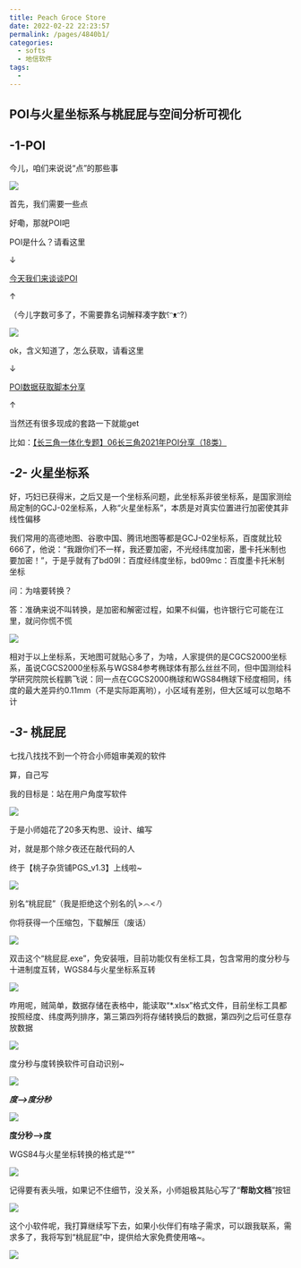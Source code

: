 ```yaml
---
title: Peach Groce Store 
date: 2022-02-22 22:23:57
permalink: /pages/4840b1/
categories:
  - softs
  - 地信软件
tags:
  - 
---
```

## POI与火星坐标系与桃屁屁与空间分析可视化

## -1-POI

今儿，咱们来说说“点”的那些事

![](http://pics.landcover100.com/pics//image/20220222220137.png)



首先，我们需要一些点

好嘞，那就POI吧

POI是什么？请看这里

↓

[今天我们来谈谈POI](http://mp.weixin.qq.com/s?__biz=MzU1NDk2NDEwOA==&mid=2247487633&idx=1&sn=03bf4265e80c4d8539d55ee738d29b90&chksm=fbdad572ccad5c645fb5945ecb6ac345e9537919a7554ce49505d90bc2dbaa47e85e9bc0933a&scene=21#wechat_redirect)

↑

（今儿字数可多了，不需要靠名词解释凑字数⸮ᵔᴥᵔ?）

![](http://pics.landcover100.com/pics//image/20220222220613.png)



ok，含义知道了，怎么获取，请看这里

↓

[POI数据获取脚本分享](http://mp.weixin.qq.com/s?__biz=MzA4MzA5NTgzMw==&mid=2247486044&idx=1&sn=f3c22039dbf1a53aeb419ab5d680986c&chksm=9ffaf22aa88d7b3ccfce1eea978f6b90d923139bd2a00a87286676bca056ff5f391ebea141bd&scene=21#wechat_redirect)

↑

当然还有很多现成的套路一下就能get

比如：[【长三角一体化专题】06长三角2021年POI分享（18类）](http://mp.weixin.qq.com/s?__biz=MzIzMjU3MjYyNQ==&mid=2247496711&idx=1&sn=a1a79d1d652c2afebeaaec58c570fb57&chksm=e89067b9dfe7eeafe92525fc2f13da9fa635cf6d5e3ef18038f7960c9b62d89d9cf557362405&scene=21#wechat_redirect)



## ***-2-*** 火星坐标系



好，巧妇已获得米，之后又是一个坐标系问题，此坐标系非彼坐标系，是国家测绘局定制的GCJ-02坐标系，人称“火星坐标系”，本质是对真实位置进行加密使其非线性偏移



我们常用的高德地图、谷歌中国、腾讯地图等都是GCJ-02坐标系，百度就比较666了，他说：“我跟你们不一样，我还要加密，不光经纬度加密，墨卡托米制也要加密！”，于是乎就有了bd09l：百度经纬度坐标，bd09mc：百度墨卡托米制坐标



问：为啥要转换？

答：准确来说不叫转换，是加密和解密过程，如果不纠偏，也许银行它可能在江里，就问你慌不慌

![](http://pics.landcover100.com/pics//image/20220222220631.png)



相对于以上坐标系，天地图可就贴心多了，为啥，人家提供的是CGCS2000坐标系，虽说CGCS2000坐标系与WGS84参考椭球体有那么丝丝不同，但中国测绘科学研究院院长程鹏飞说：同一点在CGCS2000椭球和WGS84椭球下经度相同，纬度的最大差异约0.11mm（不是实际距离哟），小区域有差别，但大区域可以忽略不计

## ***-3-*** 桃屁屁

七找八找找不到一个符合小师姐审美观的软件

算，自己写

我的目标是：站在用户角度写软件

![](http://pics.landcover100.com/pics//image/20220222220647.png)

于是小师姐花了20多天构思、设计、编写

对，就是那个除夕夜还在敲代码的人

终于【桃子杂货铺PGS_v1.3】上线啦~

![](http://pics.landcover100.com/pics//image/20220222220702.png)



别名“桃屁屁”（我是拒绝这个别名的⎝>෴<⎠）

你将获得一个压缩包，下载解压（废话）



![](http://pics.landcover100.com/pics//image/20220222220715.png)



双击这个“桃屁屁.exe”，免安装哦，目前功能仅有坐标工具，包含常用的度分秒与十进制度互转，WGS84与火星坐标系互转

![](http://pics.landcover100.com/pics//image/20220222220728.png)



咋用呢，贼简单，数据存储在表格中，能读取“*.xlsx”格式文件，目前坐标工具都按照经度、纬度两列排序，第三第四列将存储转换后的数据，第四列之后可任意存放数据

![](http://pics.landcover100.com/pics//image/20220222220739.png)



度分秒与度转换软件可自动识别~

![](https://img-blog.csdnimg.cn/4fbe6f9a208e425f9cd52dfe92db40e0.gif)

***度-->度分秒***

![](https://img-blog.csdnimg.cn/4fbe6f9a208e425f9cd52dfe92db40e0.gif)

**度分秒-->度**

WGS84与火星坐标转换的格式是“°”


![](https://img-blog.csdnimg.cn/4fbe6f9a208e425f9cd52dfe92db40e0.gif)



记得要有表头哦，如果记不住细节，没关系，小师姐极其贴心写了“**帮助文档**”按钮

![](http://pics.landcover100.com/pics//image/4.gif)

这个小软件呢，我打算继续写下去，如果小伙伴们有啥子需求，可以跟我联系，需求多了，我将写到“桃屁屁”中，提供给大家免费使用咯~。

![](http://pics.landcover100.com/pics//image/192e4ff7883d0c6060c64064cfba24b.png)